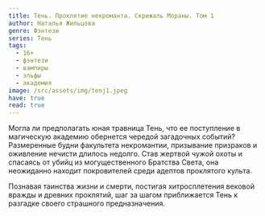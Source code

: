```yaml
---
title: Тень. Проклятие некроманта. Скрижаль Мораны. Том 1
author: Наталья Жильцова
genre: Фэнтези
series: Тень
tags:
  - 16+
  - фэнтези
  - вампиры
  - эльфы
  - академия
image: /src/assets/img/tenj1.jpeg
have: true
read: true
---
```

Могла ли предполагать юная травница Тень, что ее поступление в магическую академию обернется чередой загадочных событий? Размеренные будни факультета некромантии, призывание призраков и оживление нечисти длилось недолго. Став жертвой чужой охоты и спасаясь от убийц из могущественного Братства Света, она неожиданно находит покровителей среди адептов проклятого культа.

Познавая таинства жизни и смерти, постигая хитросплетения вековой вражды и древних проклятий, шаг за шагом приближается Тень к разгадке своего страшного предназначения.
